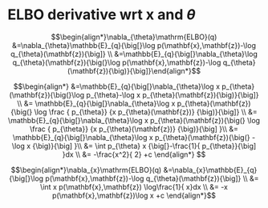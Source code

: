  # ELBO derivative wrt x and $\theta$

$$\begin{align*}\nabla_{\theta}\mathrm{ELBO}(q) &=\nabla_{\theta}\mathbb{E}_{q}{\big[}\log p(\mathbf{x},\mathbf{z})-\log q_{\theta}(\mathbf{z}){\big]} \\
 &=\mathbb{E}_{q}{\big[}\nabla_{\theta}\log q_{\theta}(\mathbf{z}){\big(}\log p(\mathbf{x},\mathbf{z})-\log q_{\theta}(\mathbf{z}){\big)}{\big]}\end{align*}$$

 $$\begin{align*} &=\mathbb{E}_{q}{\big[}\nabla_{\theta}\log x p_{\theta}(\mathbf{z}){\big(}\log p_{\theta}-\log x p_{\theta}(\mathbf{z}){\big)}{\big]}  \\ 
&= \mathbb{E}_{q}{\big[}\nabla_{\theta}\log x p_{\theta}(\mathbf{z}){\big(} \log \frac { p_{\theta}}  {x p_{\theta}(\mathbf{z})}  {\big)}{\big]} \\
&= \mathbb{E}_{q}{\big[}\nabla_{\theta}\log x p_{\theta}(\mathbf{z}){\big(} \log \frac { p_{\theta}}  {x p_{\theta}(\mathbf{z})}  {\big)}{\big] }\\
&= \mathbb{E}_{q}{\big[}\nabla_{\theta}\log x p_{\theta}(\mathbf{z}){\big(} -\log x {\big)}{\big] }\\
&= \int p_{\theta} x {\big[}-\frac{1}{ p_{\theta}}{\big] }dx \\
&= -\frac{x^2}{ 2} +c
\end{align*} $$



$$\begin{align*}\nabla_{x}\mathrm{ELBO}(q) &=\nabla_{x}\mathbb{E}_{q}{\big[}\log p(\mathbf{x},\mathbf{z})-\log q_{\theta}(\mathbf{z}){\big]} \\
&= \int x p(\mathbf{x},\mathbf{z}) \log\frac{1}{ x}dx \\
&= -x p(\mathbf{x},\mathbf{z})\log x +c
 \end{align*}$$